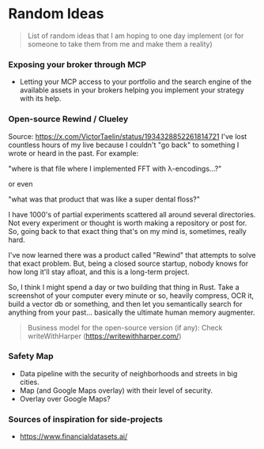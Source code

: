 # Random Ideas
> List of random ideas that I am hoping to one day implement (or for someone to take them from me and make them a reality)

### Exposing your broker through MCP
- Letting your MCP access to your portfolio and the search engine of the available assets in your brokers helping you implement your strategy with its help.

### Open-source Rewind / Clueley
Source: https://x.com/VictorTaelin/status/1934328852261814721
I've lost countless hours of my live because I couldn't "go back" to something I wrote or heard in the past. For example:

"where is that file where I implemented FFT with λ-encodings...?"

or even

"what was that product that was like a super dental floss?"

I have 1000's of partial experiments scattered all around several directories. Not every experiment or thought is worth making a repository or post for. So, going back to that exact thing that's on my mind is, sometimes, really hard.

I've now learned there was a product called "Rewind" that attempts to solve that exact problem. But, being a closed source startup, nobody knows for how long it'll stay afloat, and this is a long-term project.

So, I think I might spend a day or two building that thing in Rust. Take a screenshot of your computer every minute or so, heavily compress, OCR it, build a vector db or something, and then let you semantically search for anything from your past... basically the ultimate human memory augmenter.

> Business model for the open-source version (if any): Check writeWithHarper (https://writewithharper.com/)

### Safety Map
- Data pipeline with the security of neighborhoods and streets in big cities.
- Map (and Google Maps overlay) with their level of security.
- Overlay over Google Maps?

### Sources of inspiration for side-projects
- https://www.financialdatasets.ai/
